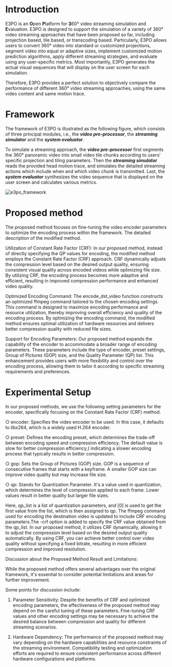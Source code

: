 # Introduction
E3PO is an **O**pen **P**latform for **3**60° video streaming simulation and **E**valuation. E3PO is designed to support the simulation of a variety of 360° video streaming approaches that have been proposed so far, including projection based, tile based, or transcoding based. Particularly, E3PO allows users to convert 360° video into standard or customized projections, segment video into equal or adaptive sizes, implement customized motion prediction algorithms, apply different streaming strategies, and evaluate using any user-specific metrics. Most importantly, E3PO generates the actual visual sequences that will display on the user screen for each simulation. 

Therefore, E3PO provides a perfect solution to objectively compare the performance of different 360° video streaming approaches, using the same video content and same motion trace.



# Framework
The framework of E3PO is illustrated as the following figure, which consists of three principal modules, i.e., the ***video pre-processor***, the ***streaming simulator*** and the ***system evaluator***.

To simulate a streaming approach, the ***video pre-processor*** first segments the 360° panoramic video into small video tile chunks according to users’ specific projection and tiling parameters. Then the ***streaming simulator*** reads the provided head motion trace, and simulates the detailed streaming actions which include when and which video chunk is transmitted. Last, the ***system evaluator*** synthesizes the video sequence that is displayed on the user screen and calculates various metrics.

![](/docs/Framework.jpg "e3po_framework")

# Proposed method
The proposed method focuses on fine-tuning the video encoder parameters to optimize the encoding process within the framework. The detailed description of the modified method.

Utilization of Constant Rate Factor (CRF): In our proposed method, instead of directly specifying the QP values for encoding, the modified method employs the Constant Rate Factor (CRF) approach. CRF dynamically adjusts the compression
level based on the desired output quality, ensuring consistent visual quality across encoded videos while optimizing file size. By utilizing CRF, the encoding process becomes more adaptive and efficient, resulting in improved compression performance and enhanced video quality.

Optimized Encoding Command: The encode_dst_video function constructs an optimized ffmpeg command tailored to the chosen encoding settings. This command is designed to maximize encoding performance and resource utilization, thereby improving overall efficiency and quality of the encoding process. By optimizing the encoding command, the modified method ensures optimal utilization of hardware resources and delivers better compression quality with reduced file sizes.

Support for Encoding Parameters: Our proposed method expands the capability of the encoder to accommodate a broader range of encoding parameters. These parameters include the type of encoder, preset settings, Group of Pictures (GOP) size, and the Quality Parameter (QP) list. This enhancement provides users with more flexibility and control over the encoding process, allowing them to tailor it according to specific streaming requirements and preferences.

# Experimental Setup
In our proposed methods, we use the following setting parameters for the encoder, specifically focusing on the Constant Rate Factor (CRF) method.

○ encoder: Specifies the video encoder to be used. In this case, it defaults to libx264, which is a widely used H.264 encoder.

○ preset: Defines the encoding preset, which determines the trade-off between encoding speed and compression efficiency. The default value is slow for better compression efficiency,( indicating a slower encoding process that typically results in better compression.

○ gop: Sets the Group of Pictures (GOP) size. GOP is a sequence of consecutive frames that starts with a keyframe. A smaller GOP size can improve video quality but may increase file size.

○ qp: Stands for Quantization Parameter. It's a value used in quantization, which determines the level of compression applied to each frame. Lower values result in better quality but larger file sizes.

Here, qp_list is a list of quantization parameters, and [0] is used to get the first value from the list, which is then assigned to qp.
The ffmpeg command used for encoding the destination video is updated to include CRF encoding parameters.The -crf option is added to specify the CRF value obtained from the qp_list. In our proposed method, it utilizes CRF dynamically, allowing it to adjust the compression level based on the desired output quality automatically. By using CRF, you can achieve better control over video quality without specifying a fixed bitrate, resulting in more efficient compression and improved resolution.

Discussion about the Proposed Method Result and Limitations:

While the proposed method offers several advantages over the original framework, it's essential to consider potential limitations and areas for further improvement.

Some points for discussion include:

1. Parameter Sensitivity: Despite the benefits of CRF and optimized encoding
parameters, the effectiveness of the proposed method may depend on the
careful tuning of these parameters. Fine-tuning CRF values and other
encoding settings may be necessary to achieve the desired balance between
compression and quality for different streaming scenarios.

3. Hardware Dependency: The performance of the proposed method may vary
depending on the hardware capabilities and resource constraints of the
streaming environment. Compatibility testing and optimization efforts are
required to ensure consistent performance across different hardware
configurations and platforms.

